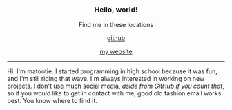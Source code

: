<h3 align="center">Hello, world!</h3>
<p align="center">Find me in these locations</p>
<p align="center">
  <a href="https://github.com/matootie/">
    github
  </a>
</p>
<p align="center">
  <a href="https://www.matootie.com">
    my website
  </a>
</p>
<hr />
<p>Hi. I'm matootie. I started programming in high school because it was fun, and I'm still riding that wave. I'm always interested in working on new projects. I don't use much social media, <em>aside from GitHub if you count that</em>, so if you would like to get in contact with me, good old fashion email works best. You know where to find it.</p>
